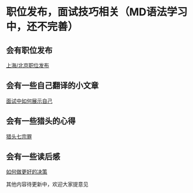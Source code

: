 # 职位发布，面试技巧相关（MD语法学习中，还不完善）

## 会有职位发布
[上海/北京职位发布](https://github.com/lietoumai/Hunter/issues/3)

## 会有一些自己翻译的小文章
[面试中如何展示自己](https://github.com/lietoumai/Hunter/issues/10)

## 会有一些猎头的心得
[猎头七宗罪](https://github.com/lietoumai/Hunter/issues/4)

## 会有一些读后感
[如何做更好的决策](https://github.com/lietoumai/Hunter/issues/2)

其他内容待更新中，欢迎大家提意见
